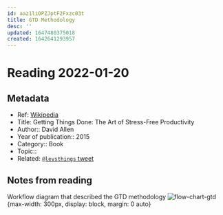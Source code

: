 ```yaml
---
id: aaz1liOPZJptF2Fxzc03t
title: GTD Methodology
desc: ''
updated: 1647480375018
created: 1642641293957
---
```

# Reading 2022-01-20

## Metadata

- Ref: [Wikipedia](https://en.wikipedia.org/wiki/Getting_Things_Done)
- Title: Getting Things Done: The Art of Stress-Free Productivity
- Author:: David Allen
- Year of publication:: 2015
- Category:: Book
- Topic:: 
- Related: [`@levsthings` tweet](https://twitter.com/levsthings/status/1224104529324412929)

## Notes from reading

Workflow diagram that described the GTD methodology
![flow-chart-gtd](https://pbs.twimg.com/media/EPzkk_MX0AMbRRv?format=jpg&name=large){max-width: 300px, display: block, margin: 0 auto}